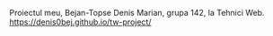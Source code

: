 Proiectul meu, Bejan-Topse Denis Marian, grupa 142, la Tehnici Web.
https://denis0bej.github.io/tw-project/
